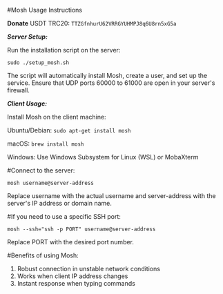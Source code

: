 #Mosh Usage Instructions

**Donate**
USDT TRC20: `TTZGfnhurU62VRRGYUHMPJ8q6U8rn5xG5a`

***Server Setup:***

Run the installation script on the server:

```sudo ./setup_mosh.sh```

The script will automatically install Mosh, create a user, and set up the service.
    Ensure that UDP ports 60000 to 61000 are open in your server's firewall.

***Client Usage:***

Install Mosh on the client machine:

Ubuntu/Debian: `sudo apt-get install mosh`

macOS: `brew install mosh`

Windows: Use Windows Subsystem for Linux (WSL) or MobaXterm

#Connect to the server:

```mosh username@server-address```

Replace username with the actual username and server-address with the server's IP address or domain name.

#If you need to use a specific SSH port:

```mosh --ssh="ssh -p PORT" username@server-address```

Replace PORT with the desired port number.

#Benefits of using Mosh:
1) Robust connection in unstable network conditions
2) Works when client IP address changes
3) Instant response when typing commands
